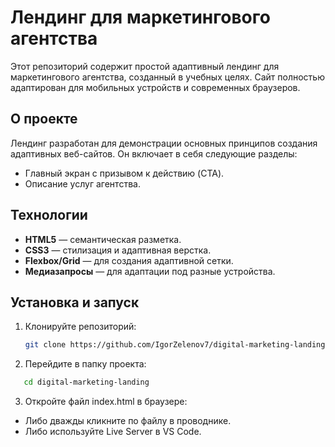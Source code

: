 # Лендинг для маркетингового агентства

Этот репозиторий содержит простой адаптивный лендинг для маркетингового агентства, созданный в учебных целях. Сайт полностью адаптирован для мобильных устройств и современных браузеров.

## О проекте

Лендинг разработан для демонстрации основных принципов создания адаптивных веб-сайтов. Он включает в себя следующие разделы:
- Главный экран с призывом к действию (CTA).
- Описание услуг агентства.

## Технологии

- **HTML5** — семантическая разметка.
- **CSS3** — стилизация и адаптивная верстка.
- **Flexbox/Grid** — для создания адаптивной сетки.
- **Медиазапросы** — для адаптации под разные устройства.

## Установка и запуск

1. Клонируйте репозиторий:
   ```bash
   git clone https://github.com/IgorZelenov7/digital-marketing-landing.git

2. Перейдите в папку проекта:
```bash
   cd digital-marketing-landing
```

3. Откройте файл index.html в браузере:
- Либо дважды кликните по файлу в проводнике.
- Либо используйте Live Server в VS Code.
